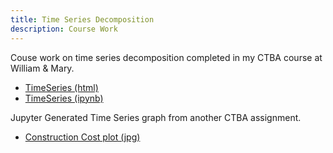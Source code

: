 ```yaml
---
title: Time Series Decomposition
description: Course Work 
---
```


Couse work on time series decomposition completed in my CTBA course at William & Mary. 
- [TimeSeries (html)](TimeSeries.html)
- [TimeSeries (ipynb)](TimeSeries.ipynb)

Jupyter Generated Time Series graph from another CTBA assignment. 
- [Construction Cost plot (jpg)](ConstCostPlot.jpg)
